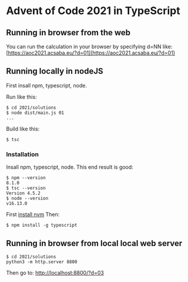 # Advent of Code 2021 in TypeScript

## Running in browser from the web

You can run the calculation in your browser by specifying d=NN like:
[https://aoc2021.acsaba.eu/?d=01](https://aoc2021.acsaba.eu/?d=01)

## Running locally in nodeJS

First insall npm, typescript, node.


Run like this:
```
$ cd 2021/solutions
$ node dist/main.js 01
...
```

Build like this:
```
$ tsc
```

### Installation
Insall npm, typescript, node. This end result is good:

```
$ npm --version
8.1.0
$ tsc --version
Version 4.5.2
$ node --version
v16.13.0
```

First [install nvm](https://github.com/nvm-sh/nvm#install--update-script)
Then:

```
$ npm install -g typescript
```

## Running in browser from local local web server


```
$ cd 2021/solutions
python3 -m http.server 8800
```

Then go to: [http://localhost:8800/?d=03](http://localhost:8800/?d=03)
